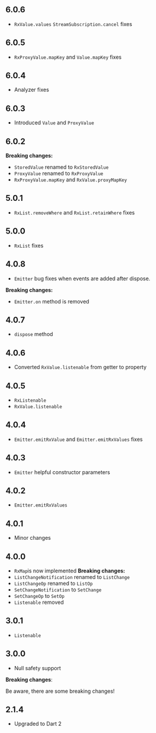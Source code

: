 ## 6.0.6

+ `RxValue.values` `StreamSubscription.cancel` fixes

## 6.0.5

+ `RxProxyValue.mapKey` and `Value.mapKey` fixes

## 6.0.4

+ Analyzer fixes

## 6.0.3

+ Introduced `Value` and `ProxyValue`

## 6.0.2

**Breaking changes:**

+ `StoredValue` renamed to `RxStoredValue`
+ `ProxyValue` renamed to `RxProxyValue`
+ `RxProxyValue.mapKey` and `RxValue.proxyMapKey`

## 5.0.1

+ `RxList.removeWhere` and `RxList.retainWhere` fixes

## 5.0.0

+ `RxList` fixes

## 4.0.8

+ `Emitter` bug fixes when events are added after dispose.

**Breaking changes:**

+ `Emitter.on` method is removed

## 4.0.7

+ `dispose` method

## 4.0.6

+ Converted `RxValue.listenable` from getter to property

## 4.0.5

+ `RxListenable`
+ `RxValue.listenable`

## 4.0.4

+ `Emitter.emitRxValue` and `Emitter.emitRxValues` fixes

## 4.0.3

+ `Emitter` helpful constructor parameters

## 4.0.2

+ `Emitter.emitRxValues`

## 4.0.1

+ Minor changes

## 4.0.0

+ `RxMap`is now implemented
  **Breaking changes:**
+ `ListChangeNotification` renamed to `ListChange`
+ `ListChangeOp` renamed to `ListOp`
+ `SetChangeNotification` to `SetChange`
+ `SetChangeOp` to `SetOp`
+ `Listenable` removed

## 3.0.1

+ `Listenable`

## 3.0.0

+ Null safety support

**Breaking changes**:

Be aware, there are some breaking changes!

## 2.1.4

+ Upgraded to Dart 2
